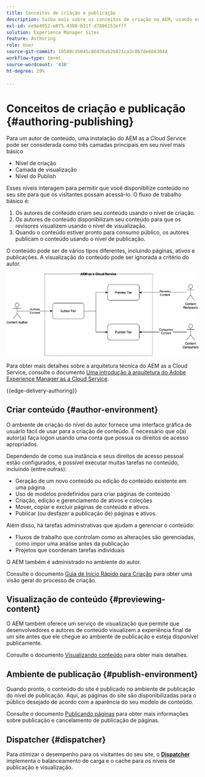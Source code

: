 ```yaml
---
title: Conceitos de criação e publicação
description: Saiba mais sobre os conceitos de criação no AEM, usando os ambientes de criação, visualização e publicação.
exl-id: ee9e4952-e075-4398-b31f-d7886153efff
solution: Experience Manager Sites
feature: Authoring
role: User
source-git-commit: 10580c1b045c86d76ab2b871ca3c0b7de6683044
workflow-type: tm+mt
source-wordcount: '438'
ht-degree: 29%

---
```



# Conceitos de criação e publicação {#authoring-publishing}

Para um autor de conteúdo, uma instalação do AEM as a Cloud Service pode ser considerada como três camadas principais em seu nível mais básico

* Nível de criação
* Camada de visualização
* Nível do Publish

Esses níveis interagem para permitir que você disponibilize conteúdo no seu site para que os visitantes possam acessá-lo. O fluxo de trabalho básico é:

1. Os autores de conteúdo criam seu conteúdo usando o nível de criação.
1. Os autores de conteúdo disponibilizam seu conteúdo para que os revisores visualizem usando o nível de visualização.
1. Quando o conteúdo estiver pronto para consumo público, os autores publicam o conteúdo usando o nível de publicação.

O conteúdo pode ser de vários tipos diferentes, incluindo páginas, ativos e publicações. A visualização do conteúdo pode ser ignorada a critério do autor.

![Diagrama do autor, editor e despachantes](assets/author-publish.jpg)

Para obter mais detalhes sobre a arquitetura técnica do AEM as a Cloud Service, consulte o documento [Uma introdução à arquitetura do Adobe Experience Manager as a Cloud Service](/help/overview/architecture.md).

{{edge-delivery-authoring}}

## Criar conteúdo {#author-environment}

O ambiente de criação do nível do autor fornece uma interface gráfica de usuário fácil de usar para a criação de conteúdo. É necessário que o(a) autor(a) faça logon usando uma conta que possua os direitos de acesso apropriados.

Dependendo de como sua instância e seus direitos de acesso pessoal estão configurados, é possível executar muitas tarefas no conteúdo, incluindo (entre outras):

* Geração de um novo conteúdo ou edição do conteúdo existente em uma página
* Uso de modelos predefinidos para criar páginas de conteúdo
* Criação, edição e gerenciamento de ativos e coleções
* Mover, copiar e excluir páginas de conteúdo e ativos.
* Publicar (ou desfazer a publicação de) páginas e ativos.

Além disso, há tarefas administrativas que ajudam a gerenciar o conteúdo:

* Fluxos de trabalho que controlam como as alterações são gerenciadas, como impor uma análise antes da publicação
* Projetos que coordenam tarefas individuais

O AEM também é administrado no ambiente do autor.

Consulte o documento [Guia de Início Rápido para Criação](/help/sites-cloud/authoring/quick-start.md) para obter uma visão geral do processo de criação.

## Visualização de conteúdo {#previewing-content}

O AEM também oferece um serviço de visualização que permite que desenvolvedores e autores de conteúdo visualizem a experiência final de um site antes que ele chegue ao ambiente de publicação e esteja disponível publicamente.

Consulte o documento [Visualizando conteúdo](/help/sites-cloud/authoring/sites-console/previewing-content.md) para obter mais detalhes.

## Ambiente de publicação {#publish-environment}

Quando pronto, o conteúdo do site é publicado no ambiente de publicação do nível de publicação. Aqui, as páginas do site são disponibilizadas para o público desejado de acordo com a aparência do seu modelo de conteúdo.

Consulte o documento [Publicando páginas](/help/sites-cloud/authoring/sites-console/publishing-pages.md) para obter mais informações sobre publicação e cancelamento de publicação de páginas.

## Dispatcher {#dispatcher}

Para otimizar o desempenho para os visitantes do seu site, o **[Dispatcher](/help/implementing/dispatcher/overview.md)** implementa o balanceamento de carga e o cache para os níveis de publicação e visualização.
